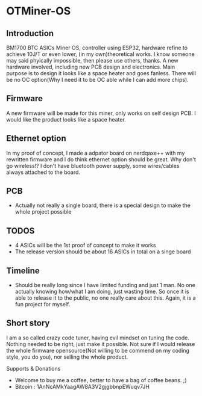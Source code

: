 # OTMiner-OS

## Introduction
BM1700 BTC ASICs Miner OS, controller using ESP32, hardware refine to achieve 10J/T or even lower, (in my own)theoretical works. I know someone may said phyically impossible, then please use others, thanks. A new hardware involved, including new PCB design and electronics. Main purpose is to design it looks like a space heater and goes fanless. There will be no OC option(Why I need it to be OC able while I can add more chips).

## Firmware
A new firmware will be made for this miner, only works on self design PCB. I would like the product looks like a space heater. 

## Ethernet option
In my proof of concept, I made a adpator board on nerdqaxe++ with my rewritten firmware and I do think ethernet option should be great. Why don't go wireless!? I don't have bluetooth power supply, some wires/cables always attached to the board.

## PCB
- Actually not really a single board, there is a special design to make the whole project possible

## TODOS
- 4 ASICs will be the 1st proof of concept to make it works
- The release version should be about 16 ASICs in total on a singe board

## Timeline
- Should be really long since I have limited funding and just 1 man. No one actually knowing how/what I am doing, just wasting time. So once it is able to release it to the public, no one really care about this. Again, it is a fun project for myself.

## Short story
I am a so called crazy code tuner, having evil mindset on tuning the code. Nothing needed to be right, just make it possible. Not sure if I would release the whole firmware opensource(Not willing to be commend on my coding style, you do you), nor selling the whole product.

Supports & Donations
- Welcome to buy me a coffee, better to have a bag of coffee beans. ;)
- Bitcoin : 1AnNcAMkYaagAW8A3V2gjgbbnpEWuqv7JH
